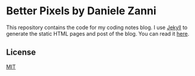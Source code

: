 # Better Pixels by Daniele Zanni

This repository contains the code for my coding notes blog.
I use [Jekyll](http://jekyllrb.com/) to generate the static HTML pages and post of the blog.
You can read it [here](http://syymza.github.io/).

## License

[MIT](http://opensource.org/licenses/MIT)
